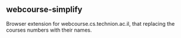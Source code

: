 ## webcourse-simplify
Browser extension for webcourse.cs.technion.ac.il, that
replacing the courses numbers with their names.
